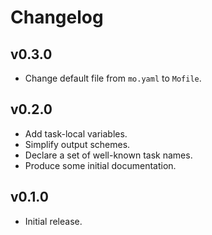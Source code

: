 # Changelog

## v0.3.0

- Change default file from `mo.yaml` to `Mofile`.

## v0.2.0

- Add task-local variables.
- Simplify output schemes.
- Declare a set of well-known task names.
- Produce some initial documentation.

## v0.1.0

- Initial release.
